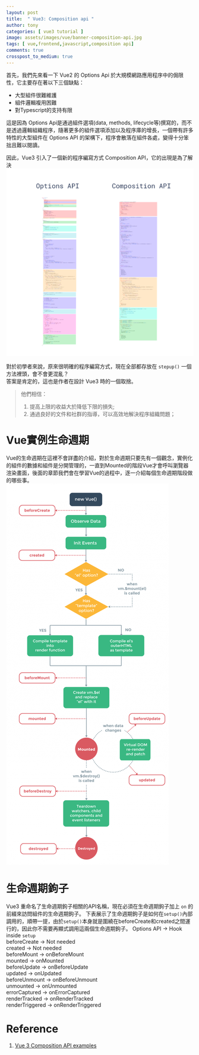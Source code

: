```yaml
---
layout: post
title:  " Vue3: Composition api "
author: tony
categories: [ vue3 tutorial ]
image: assets/images/vue/banner-composition-api.jpg
tags: [ vue,frontend,javascript,composition api]
comments: true
crosspost_to_medium: true
---
```

首先，我們先來看一下 Vue2 的 Options Api 於大規模網路應用程序中的侷限性，它主要存在著以下三個缺點：
- 大型組件很難維護
- 組件邏輯複用困難
- 對Typescript的支持有限

這是因為 Options Api是通過組件選項(data, methods, lifecycle等)撰寫的，而不是透過邏輯組織程序，隨著更多的組件選項添加以及程序庫的增長，一個帶有許多特性的大型組件在 Options API 的架構下，程序會散落在組件各處，變得十分笨拙且難以閱讀。

因此，Vue3 引入了一個新的程序編寫方式 Composition API，它的出現是為了解決
![comparion-options-composition-api](../../assets/images/vue/comparision-option-api-composition-api.png)

對於初學者來說，原來很明確的程序編寫方式，現在全部都存放在 `stepup()` 一個方法裡頭，會不會更混亂？  
答案是肯定的，這也是作者在設計 Vue3 時的一個取捨。
> 他們相信：
> 1. 提高上限的收益大於降低下限的損失;
> 2. 通過良好的文件和社群的指導，可以高效地解決程序組織問題；
# Vue實例生命週期
Vue的生命週期在這裡不會詳盡的介紹，對於生命週期只要先有一個觀念，實例化的組件的數據和組件是分開管理的，一直到Mounted的階段Vue才會呼叫瀏覽器渲染畫面，後面的章節我們會在學習Vue的過程中，逐一介紹每個生命週期階段做的哪些事。
![lifecycle](../../assets/images/vue/vue-lifecycle.png)
# 生命週期鉤子
Vue3 重命名了生命週期鉤子相關的API名稱，現在必須在生命週期鉤子加上 `on` 的前綴來訪問組件的生命週期鉤子。
下表展示了生命週期鉤子是如何在`setup()`內部調用的，順帶一提，由於`setup()`本身就是圍繞在beforeCreate和created之間運行的，因此你不需要再顯式調用這兩個生命週期鉤子。
Options API	    ->  Hook inside `setup`  
beforeCreate    ->  Not needed  
created	        ->  Not needed  
beforeMount	    ->  onBeforeMount  
mounted	        ->  onMounted  
beforeUpdate    ->  onBeforeUpdate  
updated	        ->  onUpdated  
beforeUnmount   ->  onBeforeUnmount  
unmounted       ->  onUnmounted  
errorCaptured   ->  onErrorCaptured  
renderTracked   ->  onRenderTracked  
renderTriggered ->  onRenderTriggered  

# Reference
1. [Vue 3 Composition API examples](https://github.com/ShetlandJ/Vue3Todo)

